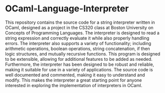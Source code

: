 # OCaml-Language-Interpreter
This repository contains the source code for a string interpreter written in OCaml, designed as a  project in the CS320 class at Boston University on Concepts of Programming Languages. The interpreter is designed to read a string expression and correctly evaluate it while also properly handling errors. The interpreter also supports a variety of functionality; including arithmetic operations,  boolean operations, string concatenation, if then logic structures, and mutually recursive functions. This program is designed to be extensible, allowing for additional features to be added as needed. Furthermore, the interpreter has been designed to be robust and reliable, making it suitable for use in a variety of applications. The source code is well documented and commented, making it easy to understand and modify. This makes the interpreter a great starting point for anyone interested in exploring the implementation of interpreters in OCaml.
